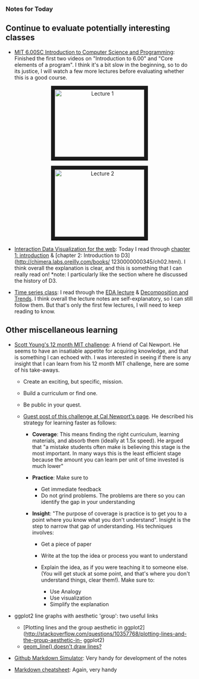 ### Notes for Today

## Continue to evaluate potentially interesting classes

* [MIT 6.00SC Introduction to Computer Science and Programming](http://ocw.mit.edu/courses/electrical-engineering-and-computer-science/6-00sc-introduction-to-computer-science-and-programming-spring-2011/unit-1/lecture-2-core-elements-of-a-program/): Finished the first two videos on "Introduction to 6.00" and "Core elements of a program". I think it's a bit slow in the beginning, so to do its justice, I will watch a few more lectures before evaluating whether this is a good course.

<p align="center"><a href="http://www.youtube.com/watch?feature=player_embedded&v=bX3jvD7XFPs
  " target="_blank"><img src="http://img.youtube.com/vi/bX3jvD7XFPs/0.jpg" 
    alt="Lecture 1" width="240" height="180" border="10" align="middle" /></a></p>

<p align="center"><a href="http://www.youtube.com/watch?feature=player_embedded&v=SLvTCHhu5SE
" target="_blank"><img src="http://img.youtube.com/vi/SLvTCHhu5SE/0.jpg"
alt="Lecture 2" width="240" height="180" border="10" align="middle" /></a></p>

* [Interaction Data Visualization for the web](http://chimera.labs.oreilly.com/books/1230000000345/index.html): Today I read through [chapter 1:       introduction](http://chimera.labs.oreilly.com/books/1230000000345/ch01.html) & [chapter 2: Introduction to D3](http://chimera.labs.oreilly.com/books/  1230000000345/ch02.html). I think overall the explanation is clear, and this is something that I can really read on! *note: I particularly like the    section where he discussed the history of D3.

* [Time series class](http://stat565.cwick.co.nz/): I read through the [EDA lecture](http://stat565.cwick.co.nz/lectures/02-eda.pdf) & [Decomposition  and Trends](http://stat565.cwick.co.nz/lectures/03-trend.pdf). I think overall the lecture notes are self-explanatory, so I can still follow them. But that's only the first few lectures, I will need to keep reading to know.


## Other miscellaneous learning

* [Scott Young's 12 month MIT challenge](http://www.scotthyoung.com/blog/mit-challenge/): A friend of Cal Newport. He seems to have an insatiable appetite for acquiring knowledge, and that is something I can echoed with. I was interested in seeing if there is any insight that I can learn from his 12 month MIT challenge, here are some of his take-aways.
    
    * Create an exciting, but specific, mission.
    * Build a curriculum or find one.
    * Be public in your quest.
    
    * [Guest post of this challenge at Cal Newport's page](http://calnewport.com/blog/2012/10/26/mastering-linear-algebra-in-10-days-astounding-experiments-in-ultra-learning/). He described his strategy for learning faster as follows:
    
        * **Coverage**: This means finding the right curriculum, learning materials, and absorb them (ideally at 1.5x speed). He argued that "a mistake students often make is believing this stage is the most important. In many ways this is the least efficient stage because the amount you can learn per unit of time invested is much lower"
        
        * **Practice**: Make sure to
            * Get immediate feedback
            * Do not grind problems. The problems are there so you can identify the gap in your understanding 
        
        * **Insight**: "The purpose of coverage is practice is to get you to a point where you know what you don't understand". Insight is the step to narrow that gap of understanding. His techniques involves:

            * Get a piece of paper
            * Write at the top the idea or process you want to understand
            * Explain the idea, as if you were teaching it to someone else. (You will get stuck at some point, and that's where you don't understand things, clear them!). Make sure to:

                * Use Analogy
                * Use visualization
                * Simplify the explanation

* ggplot2 line graphs with aesthetic 'group': two useful links
    * [Plotting lines and the group aesthetic in ggplot2](http://stackoverflow.com/questions/10357768/plotting-lines-and-the-group-aesthetic-in-       ggplot2)
    * [geom_line() doesn't draw lines?](http://kohske.wordpress.com/2010/12/27/faq-geom_line-doesnt-draw-lines/)

* [Github Markdown Simulator](http://markable.in/editor/): Very handy for development of the notes

* [Markdown cheatsheet](https://github.com/adam-p/markdown-here/wiki/Markdown-Cheatsheet#lists): Again, very handy
